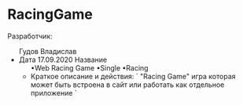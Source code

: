 # RacingGame
Разработчик:
<ul>
Гудов Владислав
<li>
Дата 17.09.2020
Название 
<ul>
•Web Racing Game
  •Single
    •Racing
<li>
Краткое описание и действия:
` "Racing Game" игра которая может быть встроена в сайт
или работать как отдельное приложение `
